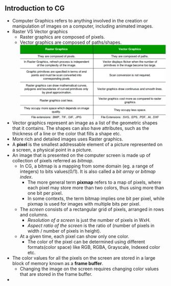 ## Introduction to CG

- Computer Graphics refers to anything involved in the creation or manipulation of images on a computer, including animated images.
- Raster VS Vector graphics
  - Raster graphics are composed of pixels.
  - Vector graphics are composed of paths/shapes.
    ![Raster VS Vector Graphics](raster-vector.png "Raster VS Vector Graphics")
- Vector graphics represent an image as a list of the geometric shapes that it contains. The shapes can also have attributes, such as the thickness of a line or the color that fills a shape etc.
- More rich and detailed images uses Raster graphics.
- A **pixel** is the smallest addressable element of a picture represented on a screen, a physical point in a picture.
- An image that is presented on the computer screen is made up of collection of pixels referred as _bitmap_.
  - In CG, a bitmap is a mapping from some domain (eg. a range of integers) to bits values(0/1). It is also called a _bit array_ or _bitmap index_.
    - The more general term **pixmap** refers to a map of pixels, where each pixel may store more than two colors, thus using more than one bit per pixel.
    - In some contexts, the term bitmap implies one bit per pixel, while pixmap is used for images with multiple bits per pixel.
  - The _screen_ consists of a rectangular grid of pixels, arranged in rows and columns.
    - _Resolution of a screen_ is just the number of pixels in WxH.
    - _Aspect ratio of the screen_ is the ratio of (number of pixels in width / number of pixels in height).
  - At a given time, each pixel can show only one color.
    - The color of the pixel can be determined using different formats(color space) like RGB, RGBA, Grayscale, Indexed color etc.
- The color values for all the pixels on the screen are stored in a large block of memory known as a **frame buffer**.
  - Changing the image on the screen requires changing color values that are stored in the frame buffer.
-
